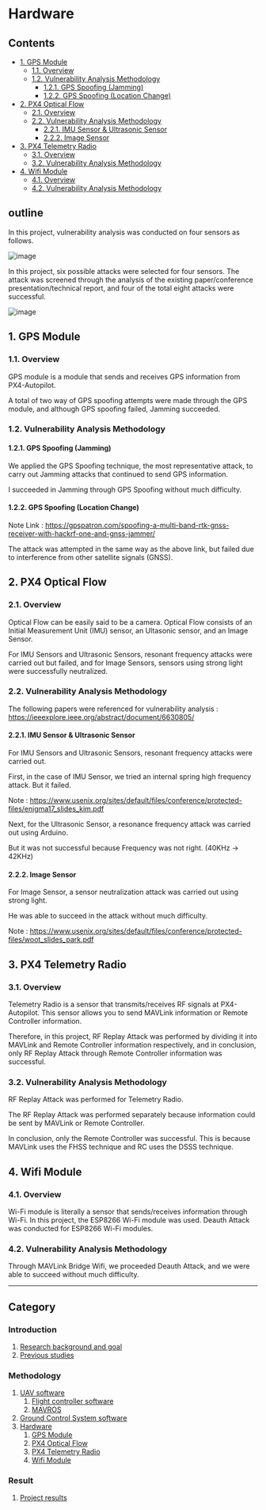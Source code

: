 # Hardware <!-- omit in toc -->

## Contents <!-- omit in toc -->

- [1. GPS Module](#1-gps-module)
  - [1.1. Overview](#11-overview)
  - [1.2. Vulnerability Analysis Methodology](#12-vulnerability-analysis-methodology)
    - [1.2.1. GPS Spoofing (Jamming)](#121-gps-spoofing-jamming)
    - [1.2.2. GPS Spoofing (Location Change)](#122-gps-spoofing-location-change)
- [2. PX4 Optical Flow](#2-px4-optical-flow)
  - [2.1. Overview](#21-overview)
  - [2.2. Vulnerability Analysis Methodology](#22-vulnerability-analysis-methodology)
    - [2.2.1. IMU Sensor & Ultrasonic Sensor](#221-imu-sensor--ultrasonic-sensor)
    - [2.2.2. Image Sensor](#222-image-sensor)
- [3. PX4 Telemetry Radio](#3-px4-telemetry-radio)
  - [3.1. Overview](#31-overview)
  - [3.2. Vulnerability Analysis Methodology](#32-vulnerability-analysis-methodology)
- [4. Wifi Module](#4-wifi-module)
  - [4.1. Overview](#41-overview)
  - [4.2. Vulnerability Analysis Methodology](#42-vulnerability-analysis-methodology)


## outline

In this project, vulnerability analysis was conducted on four sensors as follows.

![image](https://user-images.githubusercontent.com/91944211/145882093-94ad9ea0-4c00-44b1-b647-e2631babce0f.png)

In this project, six possible attacks were selected for four sensors. The attack was screened through the analysis of the existing paper/conference presentation/technical report, and four of the total eight attacks were successful.

![image](https://user-images.githubusercontent.com/91944211/146407880-4976eeff-88f4-46cd-aad7-630ba3eb9003.png)


## 1. GPS Module

### 1.1. Overview

GPS module is a module that sends and receives GPS information from PX4-Autopilot.

A total of two way of GPS spoofing attempts were made through the GPS module, and although GPS spoofing failed, Jamming succeeded.


### 1.2. Vulnerability Analysis Methodology

#### 1.2.1. GPS Spoofing (Jamming)

We applied the GPS Spoofing technique, the most representative attack, to carry out Jamming attacks that continued to send GPS information.

I succeeded in Jamming through GPS Spoofing without much difficulty.

#### 1.2.2. GPS Spoofing (Location Change)

Note Link :  https://gpspatron.com/spoofing-a-multi-band-rtk-gnss-receiver-with-hackrf-one-and-gnss-jammer/

The attack was attempted in the same way as the above link, but failed due to interference from other satellite signals (GNSS).


## 2. PX4 Optical Flow

### 2.1. Overview

Optical Flow can be easily said to be a camera. Optical Flow consists of an Initial Measurement Unit (IMU) sensor, an Ultasonic sensor, and an Image Sensor.

For IMU Sensors and Ultrasonic Sensors, resonant frequency attacks were carried out but failed, and for Image Sensors, sensors using strong light were successfully neutralized.

### 2.2. Vulnerability Analysis Methodology

The following papers were referenced for vulnerability analysis : https://ieeexplore.ieee.org/abstract/document/6630805/

#### 2.2.1. IMU Sensor & Ultrasonic Sensor

For IMU Sensors and Ultrasonic Sensors, resonant frequency attacks were carried out.

First, in the case of IMU Sensor, we tried an internal spring high frequency attack. But it failed.

Note : https://www.usenix.org/sites/default/files/conference/protected-files/enigma17_slides_kim.pdf

Next, for the Ultrasonic Sensor, a resonance frequency attack was carried out using Arduino.

But it was not successful because Frequency was not right. (40KHz → 42KHz)

#### 2.2.2. Image Sensor

For Image Sensor, a sensor neutralization attack was carried out using strong light.

He was able to succeed in the attack without much difficulty.

Note : https://www.usenix.org/sites/default/files/conference/protected-files/woot_slides_park.pdf


## 3. PX4 Telemetry Radio

### 3.1. Overview

Telemetry Radio is a sensor that transmits/receives RF signals at PX4-Autopilot. This sensor allows you to send MAVLink information or Remote Controller information.

Therefore, in this project, RF Replay Attack was performed by dividing it into MAVLink and Remote Controller information respectively, and in conclusion, only RF Replay Attack through Remote Controller information was successful.


### 3.2. Vulnerability Analysis Methodology

RF Replay Attack was performed for Telemetry Radio.

The RF Replay Attack was performed separately because information could be sent by MAVLink or Remote Controller.

In conclusion, only the Remote Controller was successful. This is because MAVLink uses the FHSS technique and RC uses the DSSS technique.

## 4. Wifi Module

### 4.1. Overview

Wi-Fi module is literally a sensor that sends/receives information through Wi-Fi. In this project, the ESP8266 Wi-Fi module was used. Deauth Attack was conducted for ESP8266 Wi-Fi modules.

### 4.2. Vulnerability Analysis Methodology

Through MAVLink Bridge Wifi, we proceeded Deauth Attack, and we were able to succeed without much difficulty.

---

## Category <!-- omit in toc -->

### Introduction <!-- omit in toc -->
   1. [Research background and goal](/1-intro/about-drone-research.md)
   2. [Previous studies](/1-intro/related-work.md)

### Methodology <!-- omit in toc -->
   1. [UAV software](/2-body/1_software-uav.md)
      1. [Flight controller software](/2-body/1_software-uav.md/#1-fcsflight-controller-software)
      2. [MAVROS](/2-body/1_software-uav.md/#2-nuttx-rtos)
   2. [Ground Control System software](/2-body/2_software-gcs.md/)
   3. [Hardware](/2-body/3_hardware.md)
       1. [GPS Module](/2-body/3_hardware.md/#1-gps-모듈)
       2. [PX4 Optical Flow](/2-body/3_hardware.md/#2-px4-optical-flow)
       3. [PX4 Telemetry Radio](/2-body/3_hardware.md/#3-px4-telemetry-radio)
       4. [Wifi Module](/2-body/3_hardware.md/#4-wifi-모듈)

### Result <!-- omit in toc -->
   1. [Project results](/3-conclusion/result.md)
